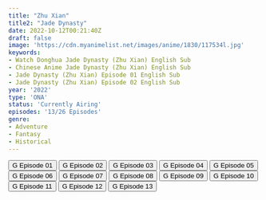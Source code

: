 ```yaml
---
title: "Zhu Xian"
title2: "Jade Dynasty"
date: 2022-10-12T00:21:40Z
draft: false
image: 'https://cdn.myanimelist.net/images/anime/1830/117534l.jpg'
keywords:
- Watch Donghua Jade Dynasty (Zhu Xian) English Sub
- Chinese Anime Jade Dynasty (Zhu Xian) English Sub
- Jade Dynasty (Zhu Xian) Episode 01 English Sub
- Jade Dynasty (Zhu Xian) Episode 02 English Sub
year: '2022'
type: 'ONA'
status: 'Currently Airing'
episodes: '13/26 Episodes'
genre:
- Adventure
- Fantasy
- Historical
---
```


<div class="d-g gg-5 gtc-r ai-c">
<button onclick="window.open('?gog=zhu-xian-episode-1','_blank')">G Episode 01</button>
<button onclick="window.open('?gog=zhu-xian-episode-2','_blank')">G Episode 02</button>
<button onclick="window.open('?gog=zhu-xian-episode-3','_blank')">G Episode 03</button>
<button onclick="window.open('?gog=zhu-xian-episode-4','_blank')">G Episode 04</button>
<button onclick="window.open('?gog=zhu-xian-episode-5','_blank')">G Episode 05</button>
<button onclick="window.open('?gog=zhu-xian-episode-6','_blank')">G Episode 06</button>
<button onclick="window.open('?gog=zhu-xian-episode-7','_blank')">G Episode 07</button>
<button onclick="window.open('?gog=zhu-xian-episode-8','_blank')">G Episode 08</button>
<button onclick="window.open('?gog=zhu-xian-episode-9','_blank')">G Episode 09</button>
<button onclick="window.open('?gog=zhu-xian-episode-10','_blank')">G Episode 10</button>
<button onclick="window.open('?gog=zhu-xian-episode-11','_blank')">G Episode 11</button>
<button onclick="window.open('?gog=zhu-xian-episode-12','_blank')">G Episode 12</button>
<button onclick="window.open('?gog=zhu-xian-episode-13','_blank')">G Episode 13</button>
</div>